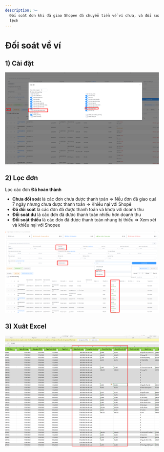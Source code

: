```yaml
---
description: >-
  Đối soát đơn khi đã giao Shopee đã chuyển tiền về ví chưa, và đối soát sai
  lệch
---
```


# Đối soát về ví

## 1) Cài đặt

![](<../../.gitbook/assets/image (8).png>)

## 2) Lọc đơn

Lọc các đơn **Đã hoàn thành**

* **Chưa đối soá**t là các đơn chưa được thanh toán => Nếu đơn đã giao quá 7 ngày nhưng chưa được thanh toán => Khiếu nại với Shopê
* **Đã đối soát** là các đơn đã được thanh toán và khơp với doanh thu
* **Đối soát dư** là các đơn đã được thanh toán nhiều hơn doanh thu
* **Đối soát thiếu** là các đơn đã được thanh toán nhưng bị thiếu => Xem xét và khiếu nại với Shopee

![](<../../.gitbook/assets/image (8) (2).png>)

## 3) Xuât Excel

![](<../../.gitbook/assets/image (29).png>)
